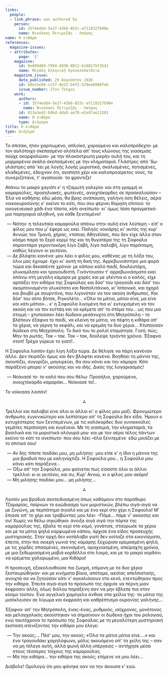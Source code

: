 ```yaml
---
links:
  people:
  - link_phrase: was authored by
    person:
      id: 3574edd4-5e27-43b6-853c-af118327b90e
      name: Νικόλαος Πετιμεζάς - Λαύρας
name: Η κιθάρα
references:
  magazine-issues:
  - attributes:
      page: '2'
    magazine:
      id: 0e609d69-f994-4930-8812-b188175f35d1
      name: Μεγάλη Ελληνική Εγκυκλοπαίδεια
    magazine_issue:
      date_published: 29 Αυγούστου 1926
      id: b8ecbe96-cc57-4e22-b4f2-529ea6980feb
      issue_number: 27ον Τεύχος
    work:
      authors:
      - id: 3574edd4-5e27-43b6-853c-af118327b90e
        name: Νικόλαος Πετιμεζάς - Λαύρας
      id: 023a3ed2-b9bd-4da5-ae78-e2e97ae13201
      name: Η κιθάρα
      type: Διήγημα
title: Η κιθάρα
type: Διήγημα
---
```


<main class="content" itemprop="text">
<p>Το σπιτάκι, ήταν χαριτωμένο, απλοϊκό, χαρούμενο και καλοπρόδεχτο· με τον αυλότοιχο σκεπασμένο ολότελα απ' τους κλώνους
της γιασεμιάς πούχε σκαρφαλώσει· με την πλακόστρωτη μικρήν αυλή του, και τη μαρμαρένια σκάλα σκεπασμένες με την
κληματαριά. Γλάστρες από 'δω· γλάστρες από 'κει με λογής λογής μυριστικά, σκαλισμένες, ποτισμένες, κλαδεμένες, έδειχναν
ότι, αγαπητό χέρι και καλοπροαίρετος νους, τα συνεριζότανε, τ' αγαπούσε· τα φρόντιζε!</p>

<p>Απάνω το μακρύ χαγιάτι κ' η τζαμωτή γαλερία· και στη γραμμή οι καμαρούλες, προσηλιακές, φωτεινές, ανοιχτόκαρδες σε
προσκαλούσαν &ndash;Έλα να καθήσης εδώ μέσα, θα βρης ανάπαυση, γαλήνη όση θέλεις, αέρα νοικοκυροσύνης κ' εκείνο το κάτι,
που σου φέρνει θύμηση σπιτιού· το οικογενειακό χάδι ένα τίποτα, κάτι ανείπωτο· κι' όμως τόσο πραγματικό· μια παρηγοριά
αληθινή, για κάθε ξενιτεμένο!</p>

<ol style="list-style-type: '&mdash; '">
  <li>
    Νάτην· η τελευταία καμαρούλα απάνω στην αυλή είνε λεύτερη &ndash; είπ' ο φίλος μου που μ' έφερε ως εκεί. Παληός
    νοικάρης κι' αυτός της κυρ' Αννιώς του Τρανά, χήρας, ντόπιας Αθηνέϊσας, που δεν είχε άλλο στον κόσμο παρά το ξερό
    κορμί της και τη θυγατέρα της τη Σοφούλα σαραντάρα γεροντοκόρη λίγο ζαβή, λίγο παλαβή, λίγο παράταιρη, καθώς λέγουν
    οι γειτόνοι.
  </li>
  <li>
    Δε βλάφτει κανένα· μου λέει ο φίλος μου, καθένας με τη λόξα του, όλοι μας έχουμε· έχει κι' αυτή τη δική της.
    Αρρεβωνιάστηκε μια φορά τώρα και δεκαπέντε χρόνια· με κάποιο καλό παιδί, δουλευτάρη, γλυκομίλητο και τραγουδιστή.
    Γινόντουσαν τ' αρρεβωνιάσματα εκεί απάνω στη μεγάλη κάμαρα με χαρές και με γλέντια κι ο καλός, είχε αρπάξει την
    κιθάρα της Σοφούλας και δόσ' του τραγούδι και δόσ' του ακομπανιαμέντο γλυκύτατο και Ναπολιτάνικο, κι' Ισπανικό, και
    ηχηρό και βουβό με σουρντίνα, που λιγονόταν να τον ακούη άνθρωπος. Και δόσ' του σότο βότσε, Ριγκολέτο... «Όλα τα
    μάτια, μάτια είνε, μα είνε και κάτι μάτια»... κ' η Σοφούλα λιγομένη πια κι' ευτυχισμένη να τον ακούη και να τον
    κυττάη και να κρέμετε απ' το στόμα του... ως που μια στιγμή &ndash; χτυπούσαν λέει δώδεκα μεσάνυχτα στη Μητρόπολη
    &ndash; το βλέπουν έξαφνα το παιδί, να κλείνη τα μάτια, να πέφτη η κιθάρα απ' τα χέρια, να γέρνη το κεφάλι, και να
    κρεμάη τα δυο χέρια... Χτυπούσαν δώδεκα στη Μητρόπολη. Το δικό του το ρολόϊ σταμάτησε. Γιατί; πώς; Μην τα ρωτάς. Τακ
    &ndash; τακ. Τακ &ndash; τακ, δούλεψε τριάντα χρόνια. Έξαφνα στοπ! Τρέχα γύρευε το γιατί!..
  </li>
</ol>

<p>Η Σοφούλα λοιπόν έχει λίγη λόξα τώρα. Δε θέλησε να πάρη κανέναν άλλο. Δεν πειράζει όμως και δεν βλάφτει κανένα. Βοηθάει
τη μάννα της, σκουπίζει, συγυρίζει, μαγειρεύει, θα σου κάνει και την κάμαρα. Κάτι παράξενο μπορεί ν' ακούσης και να
ιδής. Δικός της λογαριασμός!</p>

<ol style="list-style-type: '&mdash; '">
  <li>Νοίκιασέ το· το καλό που σου θέλω· Προσήλιο, χαρούμενο, ανοιχτόκαρδο καμαράκι... Νοίκιασέ το!..</li>
</ol>

<p>Το νοίκιασα λοιπόν!</p>

<div style="text-align: center; margin-bottom: 1em">⁂</div>

<p>Τρελλοί και παλαβοί είνε όλοι οι άλλοι κι' ο φίλος μου μαζί. Φρονιμώτερο άνθρωπο, ευγενικώτερο και λεπτότερο απ' τη
Σοφούλα δεν είδα. Ήμουν ο ευτυχέστερος των ξενιτεμένων, με τις καλόκαρδες δυο γυναικούλες γεμάτες περιποίηση και
ευγένεια. Με τη γιασεμιά, την κληματαριά, τα βασιλικά και τα μυριστικά ολόγυρά μου· και με τον αέρα τέλος πάντων εκείνο
το κάτι το ανείπωτο· που σου λέει &ndash;έλα ξενιτεμένε· εδώ μοιάζει με το σπιτικό σου!</p>

<ol style="list-style-type: '&mdash; '">
  <li>
    Αν δης τίποτε παιδάκι μου, μη μιλήσης· μου είπε κ' η ίδια η μάννα της μια βραδυά που με καληνύχτιζε. Η Σοφούλα
    μου... η Σοφούλα μου κάνει κάτι παράξενα...
  </li>
  <li>
    Όξω απ' την Σοφούλα, μου φαίνεται πως είσαστε όλοι οι άλλοι τρελλοί: κι οι γειτόνοι, και συ, Κυρ' Αννιώ, κι ο φίλος
    μου ακόμα!
  </li>
  <li>Μη μιλήσης παιδάκι μου... μη μιλήσης...</li>
</ol>

<div style="text-align: center; margin-bottom: 1em">⁂</div>

<p>Λοιπόν μια βραδυά σκοτειδιασμένη όπως καθόμουν στο παράθυρο Τζαμαρίας, παίρνων το ευώδιασμα των μυριστικών, βλέπω
σιγά-σιγά να με ζυγώνη, με περπάτημα σιγαλό και με ένα κερί στο χέρι η Σοφούλα! Μ' έπιασε απ' το χέρι και τραβώντας μου
λέει· &ndash;Πάμε... πάμε ν' ακούσης και συ! Χωρίς να θέλω σηκώθηκα· άνοιξε σιγά σιγά την πόρτα της καμαρούλας της,
έβαλε το κερί στο κομό, γονάτισε, σταύρωσε τα χέρια και με τα μάτια ψηλά καρφωμένα κάπου, άρχισε ένα είδος προσευχής
μυστηριακής. Στην αρχή δεν κατάλαβα γιατί δεν κοίταζε στα εικονίσματα, έπειτα, στην πιο σκιερή γωνιά της κάμαρης
ξεχώρισα κρεμασμένη ψηλά, με τις χορδές σπασμένες, σκονισμένη, αραχνιασμένη, απείραχτη χρόνια, με μια ξεθωριασμένη μαβιά
κορδέλλα στο λαιμό, και με το μακρύ κορδόνι να κρέμεται χαλαρωμένο, μια Κιθάρα!</p>

<p>Η προσευχή, εξακολουθούσε πιο ζωηρή, επίμονη με τα δυο χέρια ξεσταυρώθηκαν· και με κινήματα βίαια, απότομα, ικεσίας
απελπιστικής, ανοιχτά σα να ζητούσαν κάτι ν' αγκαλιάσουν στο κενό, ετεντώθηκαν προς την κιθάρα. Έπειτα σιγά-σιγά το
πρόσωπό της άρχισε να πέρνη μιαν έκφρασιν άλλη, όλως διόλου παράξενη σαν να μην έβλεπε πια στον κόσμο τούτον. Ένα
αγγελικό χαμόγελο άνθισε στα χείλια της· τα μάτια της μισόκλεισαν σε λίγωμα και έκφραση και καθρέπτισμα ουρανίας
γαλήνης...</p>

<p>Έξαφνα· απ' την Μητρόπολη, ένας-ένας, ρυθμικός, ισόχρονος, μονότονος και μελαγχολικός ακούστηκαν να σημαίνουν οι δώδεκα
ήχοι του ρολογιού, ενώ ταυτόχρονα το πρόσωπο της Σοφούλας με τη μεγαλύτερη μυστηριακή έκσταση ατενίζοντας την κιθάρα μου
έλεγε:</p>

<ol style="list-style-type: '&mdash; '">
  <li>
    Την ακούς;... Πέσ' μου, την ακούς; «Όλα τα μάτια μάτια είνε....» και ένα τραγουδάκι χαμηλόφωνο, μόλις ακουόμενο απ'
    τα χείλη της &ndash; σαν να μη τόλεγε αυτή, αλλά φωνή άλλη υπέργειος &ndash; αντήχησε μέσα στους τέσσερες τοίχους
    της καμαρούλας.
  </li>
  <li>Μα την κιθάρα... την κιθάρα της ακούς; επίμενε να μου λέει...</li>
</ol>

<p>Διάβολε! Ομολογώ ότι μου φάνηκε σαν να την άκουσα κ' εγώ.</p>
</main>
